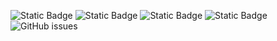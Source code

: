 ![Static Badge](https://img.shields.io/badge/blacklists-61-000000) ![Static Badge](https://img.shields.io/badge/blacklisted-2916931-cc0000) ![Static Badge](https://img.shields.io/badge/whitelisted-2250-00CC00) ![Static Badge](https://img.shields.io/badge/streaming_blacklist-28107-000000) ![GitHub issues](https://img.shields.io/github/issues/fabriziosalmi/blacklists)
